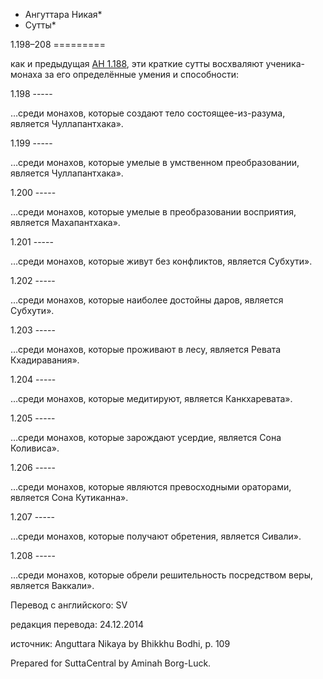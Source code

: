 * Ангуттара Никая*
* Сутты*

1\.198–208
\=\=\=\=\=\=\=\=\=

как и предыдущая [АН 1\.188](/an1\.188\-197/ru/sv\#sv188), эти краткие сутты восхваляют ученика\-монаха за его определённые умения и способности:

1\.198
\-\-\-\-\-

…среди монахов, которые создают тело состоящее\-из\-разума, является Чуллапантхака»\.

1\.199
\-\-\-\-\-

…среди монахов, которые умелые в умственном преобразовании, является Чуллапантхака»\.

1\.200
\-\-\-\-\-

…среди монахов, которые умелые в преобразовании восприятия, является Махапантхака»\.

1\.201
\-\-\-\-\-

…среди монахов, которые живут без конфликтов, является Субхути»\.

1\.202
\-\-\-\-\-

…среди монахов, которые наиболее достойны даров, является Субхути»\.

1\.203
\-\-\-\-\-

…среди монахов, которые проживают в лесу, является Ревата Кхадиравания»\.

1\.204
\-\-\-\-\-

…среди монахов, которые медитируют, является Канкхаревата»\.

1\.205
\-\-\-\-\-

…среди монахов, которые зарождают усердие, является Сона Коливиса»\.

1\.206
\-\-\-\-\-

…среди монахов, которые являются превосходными ораторами, является Сона Кутиканна»\.

1\.207
\-\-\-\-\-

…среди монахов, которые получают обретения, является Сивали»\.

1\.208
\-\-\-\-\-

…среди монахов, которые обрели решительность посредством веры, является Ваккали»\.

Перевод с английского: SV

редакция перевода: 24\.12\.2014

источник: Anguttara Nikaya by Bhikkhu Bodhi, p\. 109

Prepared for SuttaCentral by Aminah Borg\-Luck\.